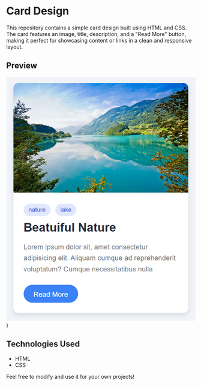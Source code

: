 # Card Design

This repository contains a simple card design built using HTML and CSS. The card features an image, title, description, and a "Read More" button, making it perfect for showcasing content or links in a clean and responsive layout.

## Preview

![Card Design](assets/Screenshot_1.png)
)

## Technologies Used

- HTML
- CSS

Feel free to modify and use it for your own projects!
